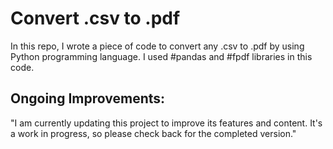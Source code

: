 # Convert .csv to .pdf
In this repo, I wrote a piece of code to convert any .csv to .pdf by using Python programming language.
I used #pandas and #fpdf libraries in this code.

## Ongoing Improvements:
"I am currently updating this project to improve its features and content. It's a work in progress, so please check back for the completed version." 
